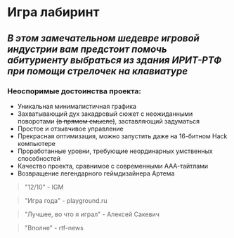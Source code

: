 # Игра лабиринт
## _В этом замечательном шедевре игровой индустрии вам предстоит помочь абитуриенту выбраться из здания ИРИТ-РТФ при помощи стрелочек на клавиатуре_
### Неоспоримые достоинства проекта:
- Уникальная минималистичная графика
- Захватывающий дух закадровый сюжет с неожиданными поворотами ~~(в прямом смысле)~~, заставляющий задуматься
- Простое и отзывчивое управление
- Прекрасная оптимизация, можно запустить даже на 16-битном Hack компьютере
- Проработанные уровни, требующие неординарных умственных способностей
- Качество проекта, сравнимое с современными ААА-тайтлами
- Возвращение легендарного геймдизайнера Артема

> "12/10" - IGM

> "Игра года" - playground.ru

> "Лучшее, во что я играл" - Алексей Сакевич

> "Вполне" - rtf-news


